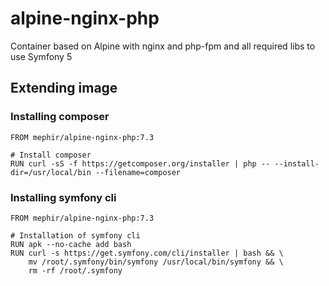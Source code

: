 # alpine-nginx-php
Container based on Alpine with nginx and php-fpm and all required libs to use Symfony 5

## Extending image

### Installing composer
```
FROM mephir/alpine-nginx-php:7.3

# Install composer
RUN curl -sS -f https://getcomposer.org/installer | php -- --install-dir=/usr/local/bin --filename=composer
```

### Installing symfony cli
```
FROM mephir/alpine-nginx-php:7.3

# Installation of symfony cli
RUN apk --no-cache add bash
RUN curl -s https://get.symfony.com/cli/installer | bash && \
    mv /root/.symfony/bin/symfony /usr/local/bin/symfony && \
    rm -rf /root/.symfony
```
